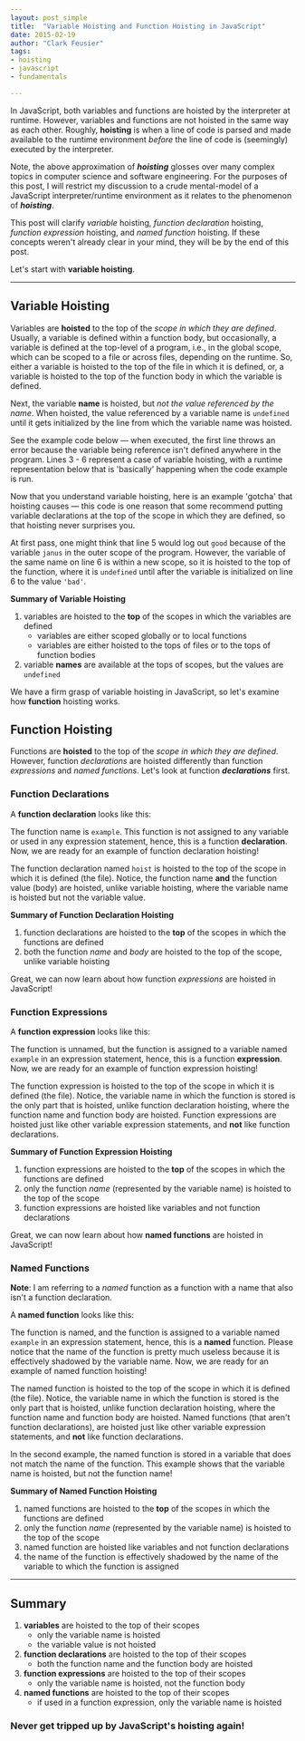 ```yaml
---
layout: post_simple
title:  "Variable Hoisting and Function Hoisting in JavaScript"
date: 2015-02-19
author: "Clark Feusier"
tags:
- hoisting
- javascript
- fundamentals

---
```


In JavaScript, both variables and functions are hoisted by the interpreter at runtime. However, variables and functions are not hoisted in the same way as each other. Roughly, **hoisting** is when a line of code is parsed and made available to the runtime environment *before* the line of code is (seemingly) executed by the interpreter.

Note, the above approximation of ***hoisting*** glosses over many complex topics in computer science and software engineering. For the purposes of this post, I will restrict my discussion to a crude mental-model of a JavaScript interpreter/runtime environment as it relates to the phenomenon of ***hoisting***.

This post will clarify *variable* hoisting, *function declaration* hoisting, *function expression* hoisting, and *named function* hoisting. If these concepts weren't already clear in your mind, they will be by the end of this post.

Let's start with **variable hoisting**.

---

## Variable Hoisting

Variables are **hoisted** to the top of the *scope in which they are defined*. Usually, a variable is defined within a function body, but occasionally, a variable is defined at the top-level of a program, i.e., in the global scope, which can be scoped to a file or across files, depending on the runtime. So, either a variable is hoisted to the top of the file in which it is defined, or, a variable is hoisted to the top of the function body in which the variable is defined.

Next, the variable **name** is hoisted, but *not the value referenced by the name*. When hoisted, the value referenced by a variable name is `undefined` until it gets initialized by the line from which the variable name was hoisted.

See the example code below &mdash; when executed, the first line throws an error because the variable being reference isn't defined anywhere in the program. Lines 3 - 6 represent a case of variable hoisting, with a runtime representation below that is 'basically' happening when the code example is run.

<script src="https://gist.github.com/Cfeusier/03f7733dee65dc465bce.js"></script>

Now that you understand variable hoisting, here is an example 'gotcha' that hoisting causes &mdash; this code is one reason that some recommend putting variable declarations at the top of the scope in which they are defined, so that hoisting never surprises you.

<script src="https://gist.github.com/Cfeusier/7de8cc1a40805b08df7f.js"></script>

At first pass, one might think that line 5 would log out `good` because of the variable `janus` in the outer scope of the program. However, the variable of the same name on line 6 is within a new scope, so it is hoisted to the top of the function, where it is `undefined` until after the variable is initialized on line 6 to the value `'bad'`.

**Summary of Variable Hoisting**

1. variables are hoisted to the **top** of the scopes in which the variables are defined
    - variables are either scoped globally or to local functions
    - variables are either hoisted to the tops of files or to the tops of function bodies
1. variable **names** are available at the tops of scopes, but the values are `undefined`

We have a firm grasp of variable hoisting in JavaScript, so let's examine how **function** hoisting works.

## Function Hoisting

Functions are **hoisted** to the top of the *scope in which they are defined*. However, function *declarations* are hoisted differently than function *expressions* and *named functions*. Let's look at function ***declarations*** first.

### Function Declarations

A **function declaration** looks like this:

<script src="https://gist.github.com/Cfeusier/ed0ba367de663c340ecc.js"></script>

The function name is `example`. This function is not assigned to any variable or used in any expression statement, hence, this is a function **declaration**. Now, we are ready for an example of function declaration hoisting!

<script src="https://gist.github.com/Cfeusier/c73c07105ec47990508d.js"></script>

The function declaration named `hoist` is hoisted to the top of the scope in which it is defined (the file). Notice, the function name **and** the function value (body) are hoisted, unlike variable hoisting, where the variable name is hoisted but not the variable value.

**Summary of Function Declaration Hoisting**

1. function declarations are hoisted to the **top** of the scopes in which the functions are defined
1. both the function *name* and *body* are hoisted to the top of the scope, unlike variable hoisting

Great, we can now learn about how function *expressions* are hoisted in JavaScript!

### Function Expressions

A **function expression** looks like this:

<script src="https://gist.github.com/Cfeusier/a75eaed7273eceb7ab67.js"></script>

The function is unnamed, but the function is assigned to a variable named `example` in an expression statement, hence, this is a function **expression**. Now, we are ready for an example of function expression hoisting!

<script src="https://gist.github.com/Cfeusier/3500df3ed2bc25f568c3.js"></script>

The function expression is hoisted to the top of the scope in which it is defined (the file). Notice, the variable name in which the function is stored is the only part that is hoisted, unlike function declaration hoisting, where the function name and function body are hoisted. Function expressions are hoisted just like other variable expression statements, and **not** like function declarations.

**Summary of Function Expression Hoisting**

1. function expressions are hoisted to the **top** of the scopes in which the functions are defined
1. only the function *name* (represented by the variable name) is hoisted to the top of the scope
1. function expressions are hoisted like variables and not function declarations

Great, we can now learn about how **named functions** are hoisted in JavaScript!

### Named Functions

**Note**: I am referring to a *named* function as a function with a name that also isn't a function declaration.

A **named function** looks like this:

<script src="https://gist.github.com/Cfeusier/8343af040972c58fc9cf.js"></script>

The function is named, and the function is assigned to a variable named `example` in an expression statement, hence, this is a **named** function. Please notice that the name of the function is pretty much useless because it is effectively shadowed by the variable name. Now, we are ready for an example of named function hoisting!

<script src="https://gist.github.com/Cfeusier/e86b8b2e6b8426ff1598.js"></script>

The named function is hoisted to the top of the scope in which it is defined (the file). Notice, the variable name in which the function is stored is the only part that is hoisted, unlike function declaration hoisting, where the function name and function body are hoisted. Named functions (that aren't function declarations), are hoisted just like other variable expression statements, and **not** like function declarations.

In the second example, the named function is stored in a variable that does not match the name of the function. This example shows that the variable name is hoisted, but not the function name!

**Summary of Named Function Hoisting**

1. named functions are hoisted to the **top** of the scopes in which the functions are defined
1. only the function *name* (represented by the variable name) is hoisted to the top of the scope
1. named function are hoisted like variables and not function declarations
1. the name of the function is effectively shadowed by the name of the variable to which the function is assigned

---

## Summary

1. **variables** are hoisted to the top of their scopes
    - only the variable name is hoisted
    - the variable value is not hoisted
1. **function declarations** are hoisted to the top of their scopes
    - both the function name and the function body are hoisted
1. **function expressions** are hoisted to the top of their scopes
    - only the variable name is hoisted, not the function body
1. **named functions** are hoisted to the top of their scopes
    - if used in a function expression, only the variable name is hoisted

### Never get tripped up by JavaScript's hoisting again!
